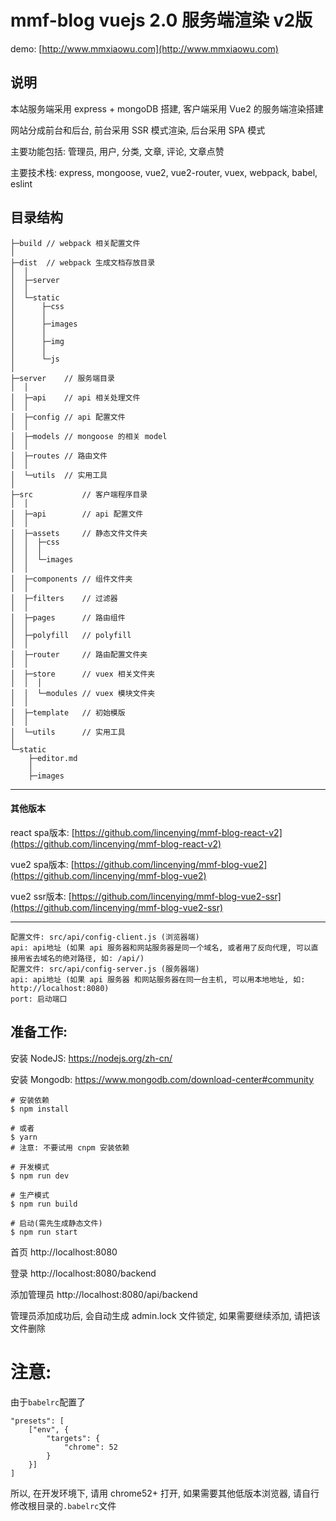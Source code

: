 # mmf-blog vuejs 2.0 服务端渲染 v2版

demo: [http://www.mmxiaowu.com](http://www.mmxiaowu.com)

## 说明

本站服务端采用 express + mongoDB 搭建, 客户端采用 Vue2 的服务端渲染搭建

网站分成前台和后台, 前台采用 SSR 模式渲染, 后台采用 SPA 模式

主要功能包括: 管理员, 用户, 分类, 文章, 评论, 文章点赞

主要技术栈: express, mongoose, vue2, vue2-router, vuex, webpack, babel, eslint

## 目录结构

```
├─build // webpack 相关配置文件
│
├─dist  // webpack 生成文档存放目录
│  │
│  ├─server
│  │
│  └─static
│      ├─css
│      │
│      ├─images
│      │
│      ├─img
│      │
│      └─js
│
├─server    // 服务端目录
│  │
│  ├─api    // api 相关处理文件
│  │
│  ├─config // api 配置文件
│  │
│  ├─models // mongoose 的相关 model
│  │
│  ├─routes // 路由文件
│  │
│  └─utils  // 实用工具
│
├─src           // 客户端程序目录
│  │
│  ├─api        // api 配置文件
│  │
│  ├─assets     // 静态文件文件夹
│  │  ├─css
│  │  │
│  │  └─images
│  │
│  ├─components // 组件文件夹
│  │
│  ├─filters    // 过滤器
│  │
│  ├─pages      // 路由组件
│  │
│  ├─polyfill   // polyfill
│  │
│  ├─router     // 路由配置文件夹
│  │
│  ├─store      // vuex 相关文件夹
│  │  │
│  │  └─modules // vuex 模块文件夹
│  │
│  ├─template   // 初始模版
│  │
│  └─utils      // 实用工具
│
└─static
    ├─editor.md
    │
    ├─images

```

---

#### 其他版本

react spa版本: [https://github.com/lincenying/mmf-blog-react-v2](https://github.com/lincenying/mmf-blog-react-v2)

vue2 spa版本: [https://github.com/lincenying/mmf-blog-vue2](https://github.com/lincenying/mmf-blog-vue2)

vue2 ssr版本: [https://github.com/lincenying/mmf-blog-vue2-ssr](https://github.com/lincenying/mmf-blog-vue2-ssr)

---

```
配置文件: src/api/config-client.js (浏览器端)
api: api地址 (如果 api 服务器和网站服务器是同一个域名, 或者用了反向代理, 可以直接用省去域名的绝对路径, 如: /api/)
配置文件: src/api/config-server.js (服务器端)
api: api地址 (如果 api 服务器 和网站服务器在同一台主机, 可以用本地地址, 如: http://localhost:8080)
port: 启动端口
```

## 准备工作:
安装 NodeJS:
https://nodejs.org/zh-cn/

安装 Mongodb:
https://www.mongodb.com/download-center#community

```shell
# 安装依赖
$ npm install

# 或者
$ yarn
# 注意: 不要试用 cnpm 安装依赖

# 开发模式
$ npm run dev

# 生产模式
$ npm run build

# 启动(需先生成静态文件)
$ npm run start
```

首页
http://localhost:8080

登录
http://localhost:8080/backend

添加管理员
http://localhost:8080/api/backend

管理员添加成功后, 会自动生成 admin.lock 文件锁定, 如果需要继续添加, 请把该文件删除

# 注意:
由于`babelrc`配置了
```
"presets": [
    ["env", {
        "targets": {
            "chrome": 52
        }
    }]
]
```
所以, 在开发环境下, 请用 chrome52+ 打开, 如果需要其他低版本浏览器, 请自行修改根目录的`.babelrc`文件

